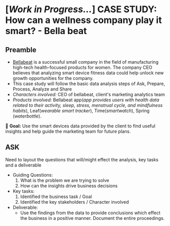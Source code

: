 # [***Work in Progress...***] CASE STUDY: How can a wellness company play it smart? - Bella beat

## **Preamble**
- [Bellabeat](https://bellabeat.com/) is a successful small company in the field of manufacturing high-tech health-focused products for women.
The company CEO believes that analyzing smart device fitness data could help unlock new growth opportunities for the company.
- This case study will follow the basic data analysis steps of Ask, Prepare, Process, Analyze and Share
- *Characters involved:* CEO of bellabeat, client's marketing analytics team
- *Products involved:* Bellabeat app(*app provides users with health data related to their activity, sleep, stress,
menstrual cycle, and mindfulness habits*), Leaf(*wearable smart tracker*), Time(*smartwatch*), Spring (*waterbottle*).

:checkered_flag: **Goal:** Use the smart devices data provided by the client to find useful insights and help guide the marketing team for future plans.

## **ASK**
Need to layout the questions that will/might effect the analysis, key tasks and a deliverable
- Guiding Questions:
  1. What is the problem we are trying to solve
  2. How can the insights drive business decisions
- Key tasks:
  1. Identified the business task / Goal
  2. Identified the key stakeholders / Character involved
- Deliverable:
  - Use the findings from the data to provide conclusions which effect the business in a positive manner. Document the entire proceedings.

